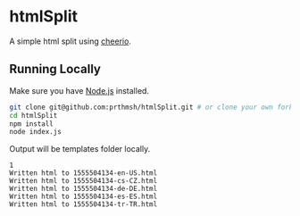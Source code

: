 # htmlSplit

A simple html split using [cheerio](https://www.npmjs.com/package/cheerio).

## Running Locally

Make sure you have [Node.js](http://nodejs.org/) installed.

```sh
git clone git@github.com:prthmsh/htmlSplit.git # or clone your own fork
cd htmlSplit
npm install
node index.js
```

Output will be templates folder locally.

```
1
Written html to 1555504134-en-US.html
Written html to 1555504134-cs-CZ.html
Written html to 1555504134-de-DE.html
Written html to 1555504134-es-ES.html
Written html to 1555504134-tr-TR.html
```
